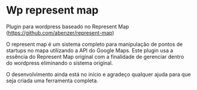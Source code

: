 Wp represent map
================

Plugin para wordpress baseado no Represent Map (https://github.com/abenzer/represent-map)

O represent map é um sistema completo para manipulação de 
pontos de startups no mapa utilizando a API do Google Maps.
Este plugin usa a essência do Represent Map original com a 
finalidade de gerenciar dentro do wordpress eliminando o sistema original.


O desenvolvimento ainda está no início e agradeço qualquer ajuda para 
que seja criada uma ferramenta completa.
